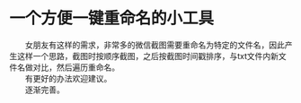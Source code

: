 # 一个方便一键重命名的小工具
　　女朋友有这样的需求，非常多的微信截图需要重命名为特定的文件名，因此产生这样一个思路，截图时按顺序截图，之后按截图时间戳排序，与txt文件内新文件名做对比，然后遍历重命名。<br>
　　有更好的办法欢迎建议。<br>
　　逐渐完善。<br>
